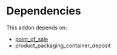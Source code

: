 # Dependencies

This addon depends on:

- [point_of_sale](https://github.com/bringout/oca-ocb-sale)
- product_packaging_container_deposit
